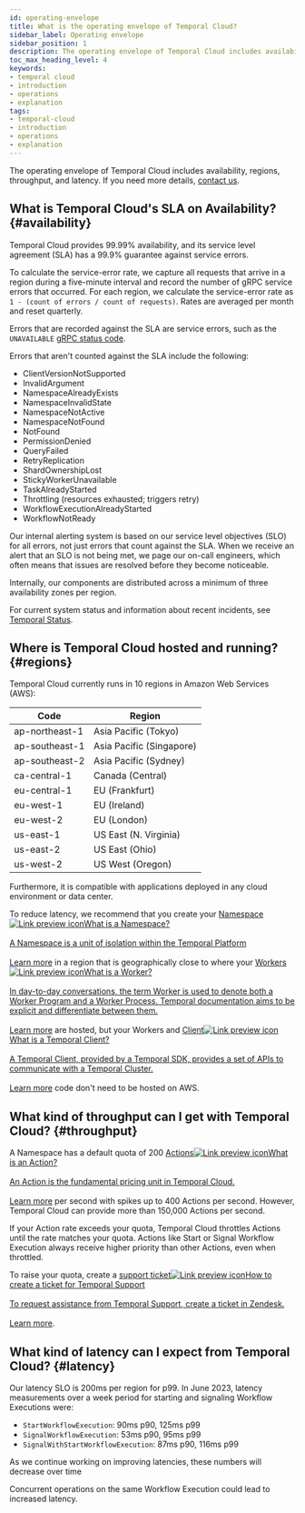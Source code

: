```yaml
---
id: operating-envelope
title: What is the operating envelope of Temporal Cloud?
sidebar_label: Operating envelope
sidebar_position: 1
description: The operating envelope of Temporal Cloud includes availability, regions, throughput, and latency.
toc_max_heading_level: 4
keywords:
- temporal cloud
- introduction
- operations
- explanation
tags:
- temporal-cloud
- introduction
- operations
- explanation
---
```


<!-- THIS FILE IS GENERATED. DO NOT EDIT THIS FILE DIRECTLY -->

The operating envelope of Temporal Cloud includes availability, regions, throughput, and latency.
If you need more details, [contact us](https://pages.temporal.io/contact-us).

## What is Temporal Cloud's SLA on Availability? {#availability}

Temporal Cloud provides 99.99% availability, and its service level agreement (SLA) has a 99.9% guarantee against service errors.

To calculate the service-error rate, we capture all requests that arrive in a region during a five-minute interval and record the number of gRPC service errors that occurred.
For each region, we calculate the service-error rate as `1 - (count of errors / count of requests)`.
Rates are averaged per month and reset quarterly.

Errors that are recorded against the SLA are service errors, such as the `UNAVAILABLE` [gRPC status code](https://grpc.github.io/grpc/core/md_doc_statuscodes.html).

Errors that aren't counted against the SLA include the following:

- ClientVersionNotSupported
- InvalidArgument
- NamespaceAlreadyExists
- NamespaceInvalidState
- NamespaceNotActive
- NamespaceNotFound
- NotFound
- PermissionDenied
- QueryFailed
- RetryReplication
- ShardOwnershipLost
- StickyWorkerUnavailable
- TaskAlreadyStarted
- Throttling (resources exhausted; triggers retry)
- WorkflowExecutionAlreadyStarted
- WorkflowNotReady

Our internal alerting system is based on our service level objectives (SLO) for all errors, not just errors that count against the SLA.
When we receive an alert that an SLO is not being met, we page our on-call engineers, which often means that issues are resolved before they become noticeable.

Internally, our components are distributed across a minimum of three availability zones per region.

For current system status and information about recent incidents, see [Temporal Status](https://status.temporal.io).

## Where is Temporal Cloud hosted and running? {#regions}

Temporal Cloud currently runs in 10 regions in Amazon Web Services (AWS):

| Code           | Region                   |
| -------------- | ------------------------ |
| ap-northeast-1 | Asia Pacific (Tokyo)     |
| ap-southeast-1 | Asia Pacific (Singapore) |
| ap-southeast-2 | Asia Pacific (Sydney)    |
| ca-central-1   | Canada (Central)         |
| eu-central-1   | EU (Frankfurt)           |
| eu-west-1      | EU (Ireland)             |
| eu-west-2      | EU (London)              |
| us-east-1      | US East (N. Virginia)    |
| us-east-2      | US East (Ohio)           |
| us-west-2      | US West (Oregon)         |

Furthermore, it is compatible with applications deployed in any cloud environment or data center.

To reduce latency, we recommend that you create your <a class="tdlp" href="/namespaces#">Namespace<span class="tdlpiw"><img src="/img/link-preview-icon.svg" alt="Link preview icon" /></span><span class="tdlpc"><span class="tdlppt">What is a Namespace?</span><br /><br /><span class="tdlppd">A Namespace is a unit of isolation within the Temporal Platform</span><span class="tdlplm"><br /><br /><a class="tdlplma" href="/namespaces#">Learn more</a></span></span></a> in a region that is geographically close to where your <a class="tdlp" href="/workers#worker">Workers<span class="tdlpiw"><img src="/img/link-preview-icon.svg" alt="Link preview icon" /></span><span class="tdlpc"><span class="tdlppt">What is a Worker?</span><br /><br /><span class="tdlppd">In day-to-day conversations, the term Worker is used to denote both a Worker Program and a Worker Process. Temporal documentation aims to be explicit and differentiate between them.</span><span class="tdlplm"><br /><br /><a class="tdlplma" href="/workers#worker">Learn more</a></span></span></a> are hosted, but your Workers and <a class="tdlp" href="/temporal#temporal-client">Client<span class="tdlpiw"><img src="/img/link-preview-icon.svg" alt="Link preview icon" /></span><span class="tdlpc"><span class="tdlppt">What is a Temporal Client?</span><br /><br /><span class="tdlppd">A Temporal Client, provided by a Temporal SDK, provides a set of APIs to communicate with a Temporal Cluster.</span><span class="tdlplm"><br /><br /><a class="tdlplma" href="/temporal#temporal-client">Learn more</a></span></span></a> code don't need to be hosted on AWS.

## What kind of throughput can I get with Temporal Cloud? {#throughput}

A Namespace has a default quota of 200 <a class="tdlp" href="/cloud/introduction/pricing#action">Actions<span class="tdlpiw"><img src="/img/link-preview-icon.svg" alt="Link preview icon" /></span><span class="tdlpc"><span class="tdlppt">What is an Action?</span><br /><br /><span class="tdlppd">An Action is the fundamental pricing unit in Temporal Cloud.</span><span class="tdlplm"><br /><br /><a class="tdlplma" href="/cloud/introduction/pricing#action">Learn more</a></span></span></a> per second with spikes up to 400 Actions per second.
However, Temporal Cloud can provide more than 150,000 Actions per second.

If your Action rate exceeds your quota, Temporal Cloud throttles Actions until the rate matches your quota.
Actions like Start or Signal Workflow Execution always receive higher priority than other Actions, even when throttled.

To raise your quota, create a <a class="tdlp" href="/cloud/introduction/support#support-ticket">support ticket<span class="tdlpiw"><img src="/img/link-preview-icon.svg" alt="Link preview icon" /></span><span class="tdlpc"><span class="tdlppt">How to create a ticket for Temporal Support</span><br /><br /><span class="tdlppd">To request assistance from Temporal Support, create a ticket in Zendesk.</span><span class="tdlplm"><br /><br /><a class="tdlplma" href="/cloud/introduction/support#support-ticket">Learn more</a></span></span></a>.

## What kind of latency can I expect from Temporal Cloud? {#latency}

Our latency SLO is 200ms per region for p99.
In June 2023, latency measurements over a week period for starting and signaling Workflow Executions were:

- `StartWorkflowExecution`: 90ms p90, 125ms p99
- `SignalWorkflowExecution`: 53ms p90, 95ms p99
- `SignalWithStartWorkflowExecution`: 87ms p90, 116ms p99

As we continue working on improving latencies, these numbers will decrease over time

Concurrent operations on the same Workflow Execution could lead to increased latency.
